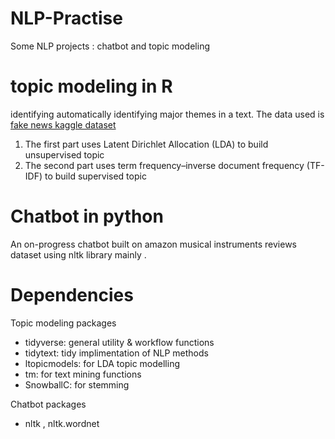 # NLP-Practise
Some NLP projects : chatbot and topic modeling 

# topic modeling in R
 identifying automatically identifying major themes in a text.
 The data used is [fake news kaggle dataset](https://www.kaggle.com/c/fake-news/data)
 1. The first part uses Latent Dirichlet Allocation (LDA) to build unsupervised topic
 2. The second part uses term frequency–inverse document frequency (TF-IDF) to build supervised topic
 
 
# Chatbot in python
An on-progress chatbot built on amazon musical instruments reviews dataset using nltk library mainly .

# Dependencies
Topic modeling packages

- tidyverse: general utility & workflow functions
- tidytext: tidy implimentation of NLP methods
- ltopicmodels: for LDA topic modelling 
- tm:  for text mining functions
- SnowballC: for stemming

Chatbot packages
 
- nltk , nltk.wordnet


